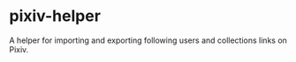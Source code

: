 # pixiv-helper

A helper for importing and exporting following users and collections links on Pixiv.